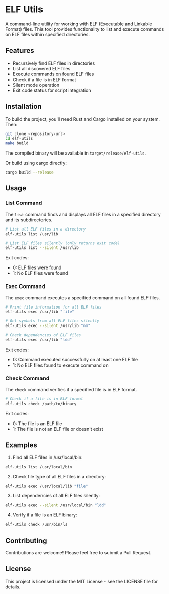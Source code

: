 # ELF Utils

A command-line utility for working with ELF (Executable and Linkable Format) files. This tool provides functionality to list and execute commands on ELF files within specified directories.

## Features

- Recursively find ELF files in directories
- List all discovered ELF files
- Execute commands on found ELF files
- Check if a file is in ELF format
- Silent mode operation
- Exit code status for script integration

## Installation

To build the project, you'll need Rust and Cargo installed on your system. Then:

```bash
git clone <repository-url>
cd elf-utils
make build
```

The compiled binary will be available in `target/release/elf-utils`.

Or build using cargo directly:

```bash
cargo build --release
```

## Usage

### List Command

The `list` command finds and displays all ELF files in a specified directory and its subdirectories.

```bash
# List all ELF files in a directory
elf-utils list /usr/lib

# List ELF files silently (only returns exit code)
elf-utils list --silent /usr/lib
```

Exit codes:
- 0: ELF files were found
- 1: No ELF files were found

### Exec Command

The `exec` command executes a specified command on all found ELF files.

```bash
# Print file information for all ELF files
elf-utils exec /usr/lib "file"

# Get symbols from all ELF files silently
elf-utils exec --silent /usr/lib "nm"

# Check dependencies of ELF files
elf-utils exec /usr/lib "ldd"
```

Exit codes:
- 0: Command executed successfully on at least one ELF file
- 1: No ELF files found to execute command on

### Check Command

The `check` command verifies if a specified file is in ELF format.

```bash
# Check if a file is in ELF format
elf-utils check /path/to/binary
```

Exit codes:
- 0: The file is an ELF file
- 1: The file is not an ELF file or doesn't exist

## Examples

1. Find all ELF files in /usr/local/bin:
```bash
elf-utils list /usr/local/bin
```

2. Check file type of all ELF files in a directory:
```bash
elf-utils exec /usr/local/lib "file"
```

3. List dependencies of all ELF files silently:
```bash
elf-utils exec --silent /usr/local/bin "ldd"
```

4. Verify if a file is an ELF binary:
```bash
elf-utils check /usr/bin/ls
```

## Contributing

Contributions are welcome! Please feel free to submit a Pull Request.

## License

This project is licensed under the MIT License - see the LICENSE file for details.
